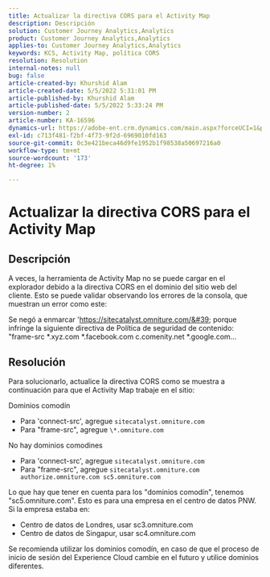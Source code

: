 ```yaml
---
title: Actualizar la directiva CORS para el Activity Map
description: Descripción
solution: Customer Journey Analytics,Analytics
product: Customer Journey Analytics,Analytics
applies-to: Customer Journey Analytics,Analytics
keywords: KCS, Activity Map, política CORS
resolution: Resolution
internal-notes: null
bug: false
article-created-by: Khurshid Alam
article-created-date: 5/5/2022 5:31:01 PM
article-published-by: Khurshid Alam
article-published-date: 5/5/2022 5:33:24 PM
version-number: 2
article-number: KA-16596
dynamics-url: https://adobe-ent.crm.dynamics.com/main.aspx?forceUCI=1&pagetype=entityrecord&etn=knowledgearticle&id=618c4f20-99cc-ec11-a7b5-6045bd00dbbc
exl-id: c713f481-f2bf-4f73-9f2d-6969010fd163
source-git-commit: 0c3e421beca46d9fe1952b1f98538a50697216a0
workflow-type: tm+mt
source-wordcount: '173'
ht-degree: 1%

---
```


# Actualizar la directiva CORS para el Activity Map

## Descripción


A veces, la herramienta de Activity Map no se puede cargar en el explorador debido a la directiva CORS en el dominio del sitio web del cliente. Esto se puede validar observando los errores de la consola, que muestran un error como este:

Se negó a enmarcar &#39;https://sitecatalyst.omniture.com/&#39; porque infringe la siguiente directiva de Política de seguridad de contenido: &quot;frame-src \*.xyz.com \*.facebook.com c.comenity.net \*.google.com...


## Resolución


Para solucionarlo, actualice la directiva CORS como se muestra a continuación para que el Activity Map trabaje en el sitio:

Dominios comodín

- Para &#39;connect-src&#39;, agregue `sitecatalyst.omniture.com`
- Para &quot;frame-src&quot;, agregue `\*.omniture.com`


No hay dominios comodines

- Para &#39;connect-src&#39;, agregue `sitecatalyst.omniture.com`
- Para &quot;frame-src&quot;, agregue `sitecatalyst.omniture.com authorize.omniture.com sc5.omniture.com`


Lo que hay que tener en cuenta para los &quot;dominios comodín&quot;, tenemos &quot;sc5.omniture.com&quot;. Esto es para una empresa en el centro de datos PNW. Si la empresa estaba en:

- Centro de datos de Londres, usar sc3.omniture.com
- Centro de datos de Singapur, usar sc4.omniture.com


Se recomienda utilizar los dominios comodín, en caso de que el proceso de inicio de sesión del Experience Cloud cambie en el futuro y utilice dominios diferentes.
